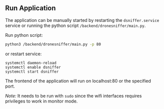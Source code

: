 ## Run Application

The application can be manually started by restarting the `dsniffer.service` service or running the python script `/backend/dronesniffer/main.py`. 

Run python script:
```bash
python3 /backend/dronesniffer/main.py -p 80
```

or restart service:
```
systemctl daemon-reload
systemctl enable dsniffer
systemctl start dsniffer
```
The frontend of the application will run on localhost:80 or the specified port.

*Note:* It needs to be run with `sudo` since the wifi interfaces requires privileges to work in monitor mode.

